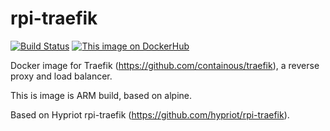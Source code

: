 # rpi-traefik
[![Build Status](https://travis-ci.org/gilir/rpi-traefik.svg?branch=master)](https://travis-ci.org/gilir/rpi-traefik)
[![This image on DockerHub](https://img.shields.io/docker/pulls/gilir/rpi-traefik.svg)](https://hub.docker.com/r/gilir/rpi-traefik/)

Docker image for Traefik (https://github.com/containous/traefik), a reverse proxy and load balancer.

This is image is ARM build, based on alpine.

Based on Hypriot rpi-traefik (https://github.com/hypriot/rpi-traefik).
